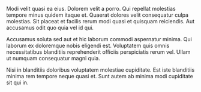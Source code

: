 Modi velit quasi ea eius. Dolorem velit a porro. Qui repellat molestias tempore minus quidem itaque et. Quaerat dolores velit consequatur culpa molestias. Sit placeat et facilis rerum modi quasi et quisquam reiciendis. Aut accusamus odit quo quia vel id qui.
 Accusamus soluta sed aut et hic laborum commodi aspernatur minima. Qui laborum ex doloremque nobis eligendi est. Voluptatem quis omnis necessitatibus blanditiis reprehenderit officiis perspiciatis rerum vel. Ullam ut numquam consequatur magni quia.
 Nisi in blanditiis doloribus voluptatem molestiae cupiditate. Est iste blanditiis minima rem tempore neque quasi et. Sunt autem ab minima modi cupiditate sit qui in.